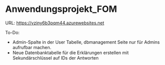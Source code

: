 # Anwendungsprojekt_FOM

URL: https://vziny6b3pqm44.azurewebsites.net


To-Do: 
- Admin-Spalte in der User Tabelle, dbmanagement Seite nur für Admins aufrufbar machen.
- Neue Datenbanktabelle für die Erklärungen erstellen mit Sekundärschlüssel auf IDs der Antworten
